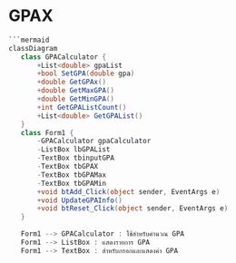 # GPAX
 ```C#
```mermaid
classDiagram
    class GPACalculator {
        +List<double> gpaList
        +bool SetGPA(double gpa)
        +double GetGPAx()
        +double GetMaxGPA()
        +double GetMinGPA()
        +int GetGPAListCount()
        +List<double> GetGPAList()
    }
    class Form1 {
        -GPACalculator gpaCalculator
        -ListBox lbGPAList
        -TextBox tbinputGPA
        -TextBox tbGPAX
        -TextBox tbGPAMax
        -TextBox tbGPAMin
        +void btAdd_Click(object sender, EventArgs e)
        +void UpdateGPAInfo()
        +void btReset_Click(object sender, EventArgs e)
    }
    
    Form1 --> GPACalculator : ใช้สำหรับคำนวณ GPA
    Form1 --> ListBox : แสดงรายการ GPA
    Form1 --> TextBox : สำหรับกรอกและแสดงค่า GPA
